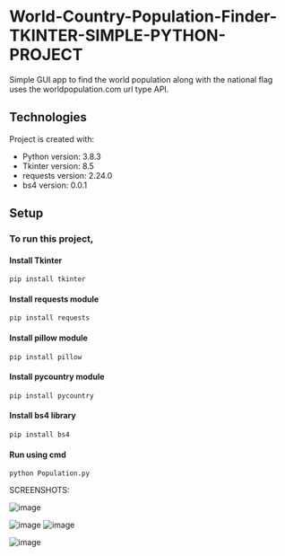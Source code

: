 # World-Country-Population-Finder-TKINTER-SIMPLE-PYTHON-PROJECT
Simple GUI app to find the world population along with the national flag uses the worldpopulation.com  url type API.


## Technologies
Project is created with:
* Python version: 3.8.3
* Tkinter version: 8.5
* requests version: 2.24.0
* bs4 version: 0.0.1

## Setup
### To run this project,
#### Install Tkinter
```
pip install tkinter
```
#### Install requests module
```
pip install requests
```
#### Install pillow module
```
pip install pillow
```
#### Install pycountry module
```
pip install pycountry
```
#### Install bs4 library
```
pip install bs4
```
#### Run using cmd
```
python Population.py
```
SCREENSHOTS: 

![image](https://github.com/mrGope/World-Country-Population-Finder-TKINTER-SIMPLE-PYTHON-PROJECT/assets/89683134/04652cc0-2d62-41c5-9cce-877e1c4d7413)


![image](https://github.com/mrGope/World-Country-Population-Finder-TKINTER-SIMPLE-PYTHON-PROJECT/assets/89683134/2995163a-1f02-46ef-bdbf-bc5a705bf83e)
![image](https://github.com/mrGope/World-Country-Population-Finder-TKINTER-SIMPLE-PYTHON-PROJECT/assets/89683134/3d8cbcbe-598a-4e2b-a894-9ecc30fff98c)

![image](https://github.com/mrGope/World-Country-Population-Finder-TKINTER-SIMPLE-PYTHON-PROJECT/assets/89683134/422de8c5-f28f-46d0-a1fb-0aa37c476464)



